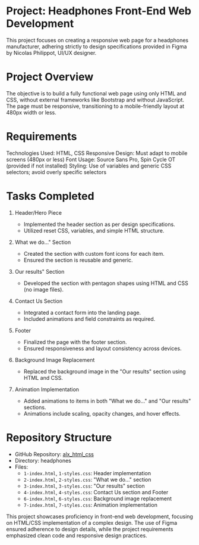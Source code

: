 # Project: Headphones Front-End Web Development

This project focuses on creating a responsive web page for a headphones manufacturer, adhering strictly to design specifications provided in Figma by Nicolas Philippot, UI/UX designer.

# Project Overview

The objective is to build a fully functional web page using only HTML and CSS, without external frameworks like Bootstrap and without JavaScript. The page must be responsive, transitioning to a mobile-friendly layout at 480px width or less. 

# Requirements

Technologies Used: HTML, CSS
Responsive Design: Must adapt to mobile screens (480px or less)
Font Usage: Source Sans Pro, Spin Cycle OT (provided if not installed)
Styling: Use of variables and generic CSS selectors; avoid overly specific selectors

# Tasks Completed

1. Header/Hero Piece
   - Implemented the header section as per design specifications.
   - Utilized reset CSS, variables, and simple HTML structure.

2. What we do..." Section
   - Created the section with custom font icons for each item.
   - Ensured the section is reusable and generic.

3. Our results" Section
   - Developed the section with pentagon shapes using HTML and CSS (no image files).

4. Contact Us Section
   - Integrated a contact form into the landing page.
   - Included animations and field constraints as required.

5. Footer
   - Finalized the page with the footer section.
   - Ensured responsiveness and layout consistency across devices.

6. Background Image Replacement
   - Replaced the background image in the "Our results" section using HTML and CSS.

7. Animation Implementation
   - Added animations to items in both "What we do..." and "Our results" sections.
   - Animations include scaling, opacity changes, and hover effects.

# Repository Structure

- GitHub Repository: [alx_html_css](https://github.com/kaberege/alx_html_css)
- Directory: headphones
- Files:
  - `1-index.html`, `1-styles.css`: Header implementation
  - `2-index.html`, `2-styles.css`: "What we do..." section
  - `3-index.html`, `3-styles.css`: "Our results" section
  - `4-index.html`, `4-styles.css`: Contact Us section and Footer
  - `6-index.html`, `6-styles.css`: Background image replacement
  - `7-index.html`, `7-styles.css`: Animation implementation

This project showcases proficiency in front-end web development, focusing on HTML/CSS implementation of a complex design. The use of Figma ensured adherence to design details, while the project requirements emphasized clean code and responsive design practices.



